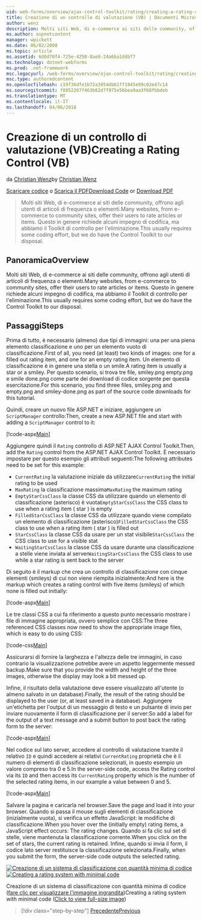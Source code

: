 ```yaml
---
uid: web-forms/overview/ajax-control-toolkit/rating/creating-a-rating-control-vb
title: Creazione di un controllo di valutazione (VB) | Documenti Microsoft
author: wenz
description: Molti siti Web, di e-commerce ai siti delle community, offrono agli utenti di articoli di frequenza o elementi. Ciò in genere richiede alcuni impegno di codifica, ma non è disponibile il...
ms.author: aspnetcontent
manager: wpickett
ms.date: 06/02/2008
ms.topic: article
ms.assetid: 6d0d70f4-725e-4258-8ae8-24a6ba1ddbf7
ms.technology: dotnet-webforms
ms.prod: .net-framework
msc.legacyurl: /web-forms/overview/ajax-control-toolkit/rating/creating-a-rating-control-vb
msc.type: authoredcontent
ms.openlocfilehash: c19f36dfe1b72a3954db61ff1845e99c02e47c14
ms.sourcegitcommit: f8852267f463b62d7f975e56bea9aa3f68fbbdeb
ms.translationtype: MT
ms.contentlocale: it-IT
ms.lasthandoff: 04/06/2018
---
```

<a name="creating-a-rating-control-vb"></a><span data-ttu-id="11bd7-104">Creazione di un controllo di valutazione (VB)</span><span class="sxs-lookup"><span data-stu-id="11bd7-104">Creating a Rating Control (VB)</span></span>
====================
<span data-ttu-id="11bd7-105">da [Christian Wenz](https://github.com/wenz)</span><span class="sxs-lookup"><span data-stu-id="11bd7-105">by [Christian Wenz](https://github.com/wenz)</span></span>

<span data-ttu-id="11bd7-106">[Scaricare codice](http://download.microsoft.com/download/9/3/f/93f8daea-bebd-4821-833b-95205389c7d0/rating0.vb.zip) o [Scarica il PDF](http://download.microsoft.com/download/2/d/c/2dc10e34-6983-41d4-9c08-f78f5387d32b/rating0VB.pdf)</span><span class="sxs-lookup"><span data-stu-id="11bd7-106">[Download Code](http://download.microsoft.com/download/9/3/f/93f8daea-bebd-4821-833b-95205389c7d0/rating0.vb.zip) or [Download PDF](http://download.microsoft.com/download/2/d/c/2dc10e34-6983-41d4-9c08-f78f5387d32b/rating0VB.pdf)</span></span>

> <span data-ttu-id="11bd7-107">Molti siti Web, di e-commerce ai siti delle community, offrono agli utenti di articoli di frequenza o elementi.</span><span class="sxs-lookup"><span data-stu-id="11bd7-107">Many websites, from e-commerce to community sites, offer their users to rate articles or items.</span></span> <span data-ttu-id="11bd7-108">Questo in genere richiede alcuni impegno di codifica, ma abbiamo il Toolkit di controllo per l'eliminazione.</span><span class="sxs-lookup"><span data-stu-id="11bd7-108">This usually requires some coding effort, but we do have the Control Toolkit to our disposal.</span></span>


## <a name="overview"></a><span data-ttu-id="11bd7-109">Panoramica</span><span class="sxs-lookup"><span data-stu-id="11bd7-109">Overview</span></span>

<span data-ttu-id="11bd7-110">Molti siti Web, di e-commerce ai siti delle community, offrono agli utenti di articoli di frequenza o elementi.</span><span class="sxs-lookup"><span data-stu-id="11bd7-110">Many websites, from e-commerce to community sites, offer their users to rate articles or items.</span></span> <span data-ttu-id="11bd7-111">Questo in genere richiede alcuni impegno di codifica, ma abbiamo il Toolkit di controllo per l'eliminazione.</span><span class="sxs-lookup"><span data-stu-id="11bd7-111">This usually requires some coding effort, but we do have the Control Toolkit to our disposal.</span></span>

## <a name="steps"></a><span data-ttu-id="11bd7-112">Passaggi</span><span class="sxs-lookup"><span data-stu-id="11bd7-112">Steps</span></span>

<span data-ttu-id="11bd7-113">Prima di tutto, è necessario (almeno) due tipi di immagini: una per una piena elemento classificazione e uno per un elemento vuoto di classificazione.</span><span class="sxs-lookup"><span data-stu-id="11bd7-113">First of all, you need (at least) two kinds of images: one for a filled out rating item, and one for an empty rating item.</span></span> <span data-ttu-id="11bd7-114">Un elemento di classificazione è in genere una stella o un smile.</span><span class="sxs-lookup"><span data-stu-id="11bd7-114">A rating item is usually a star or a smiley.</span></span> <span data-ttu-id="11bd7-115">Per questo scenario, si trova tre file, smiley.png empty.png e smile done.png come parte dei download di codice sorgente per questa esercitazione.</span><span class="sxs-lookup"><span data-stu-id="11bd7-115">For this scenario, you find three files, smiley.png and empty.png and smiley-done.png as part of the source code downloads for this tutorial.</span></span>

<span data-ttu-id="11bd7-116">Quindi, creare un nuovo file ASP.NET e iniziare, aggiungere un `ScriptManager` controllo:</span><span class="sxs-lookup"><span data-stu-id="11bd7-116">Then, create a new ASP.NET file and start with adding a `ScriptManager` control to it:</span></span>

[!code-aspx[Main](creating-a-rating-control-vb/samples/sample1.aspx)]

<span data-ttu-id="11bd7-117">Aggiungere quindi il `Rating` controllo di ASP.NET AJAX Control Toolkit.</span><span class="sxs-lookup"><span data-stu-id="11bd7-117">Then, add the `Rating` control from the ASP.NET AJAX Control Toolkit.</span></span> <span data-ttu-id="11bd7-118">È necessario impostare per questo esempio gli attributi seguenti:</span><span class="sxs-lookup"><span data-stu-id="11bd7-118">The following attributes need to be set for this example:</span></span>

- <span data-ttu-id="11bd7-119">`CurrentRating` la valutazione iniziale da utilizzare</span><span class="sxs-lookup"><span data-stu-id="11bd7-119">`CurrentRating` the initial rating to be used</span></span>
- <span data-ttu-id="11bd7-120">`MaxRating` la classificazione massima</span><span class="sxs-lookup"><span data-stu-id="11bd7-120">`MaxRating` the maximum rating</span></span>
- <span data-ttu-id="11bd7-121">`EmptyStarCssClass` la classe CSS da utilizzare quando un elemento di classificazione (asterisco) è vuota</span><span class="sxs-lookup"><span data-stu-id="11bd7-121">`EmptyStarCssClass` the CSS class to use when a rating item ( star ) is empty</span></span>
- <span data-ttu-id="11bd7-122">`FilledStarCssClass` la classe CSS da utilizzare quando viene compilato un elemento di classificazione (asterisco)</span><span class="sxs-lookup"><span data-stu-id="11bd7-122">`FilledStarCssClass` the CSS class to use when a rating item ( star ) is filled out</span></span>
- <span data-ttu-id="11bd7-123">`StarCssClass` la classe CSS da usare per un stat visibile</span><span class="sxs-lookup"><span data-stu-id="11bd7-123">`StarCssClass` the CSS class to use for a visible stat</span></span>
- <span data-ttu-id="11bd7-124">`WaitingStarCssClass` la classe CSS da usare durante una classificazione a stelle viene inviata al server</span><span class="sxs-lookup"><span data-stu-id="11bd7-124">`WaitingStarCssClass` the CSS class to use while a star rating is sent back to the server</span></span>

<span data-ttu-id="11bd7-125">Di seguito è il markup che crea un controllo di classificazione con cinque elementi (smileys) di cui non viene riempita inizialmente:</span><span class="sxs-lookup"><span data-stu-id="11bd7-125">And here is the markup which creates a rating control with five items (smileys) of which none is filled out initially:</span></span>

[!code-aspx[Main](creating-a-rating-control-vb/samples/sample2.aspx)]

<span data-ttu-id="11bd7-126">Le tre classi CSS a cui fa riferimento a questo punto necessario mostrare i file di immagine appropriata, ovvero semplice con CSS:</span><span class="sxs-lookup"><span data-stu-id="11bd7-126">The three referenced CSS classes now need to show the appropriate image files, which is easy to do using CSS:</span></span>

[!code-css[Main](creating-a-rating-control-vb/samples/sample3.css)]

<span data-ttu-id="11bd7-127">Assicurarsi di fornire la larghezza e l'altezza delle tre immagini, in caso contrario la visualizzazione potrebbe avere un aspetto leggermente messed backup.</span><span class="sxs-lookup"><span data-stu-id="11bd7-127">Make sure that you provide the width and height of the three images, otherwise the display may look a bit messed up.</span></span>

<span data-ttu-id="11bd7-128">Infine, il risultato della valutazione deve essere visualizzato all'utente (o almeno salvato in un database).</span><span class="sxs-lookup"><span data-stu-id="11bd7-128">Finally, the result of the rating should be displayed to the user (or, at least saved in a database).</span></span> <span data-ttu-id="11bd7-129">Aggiungere un'etichetta per l'output di un messaggio di testo e un pulsante di invio per inviare nuovamente il form di classificazione per il server:</span><span class="sxs-lookup"><span data-stu-id="11bd7-129">So add a label for the output of a text message and a submit button to post back the rating form to the server:</span></span>

[!code-aspx[Main](creating-a-rating-control-vb/samples/sample4.aspx)]

<span data-ttu-id="11bd7-130">Nel codice sul lato server, accedere al controllo di valutazione tramite il relativo `ID` e quindi accedere ai relativi `CurrentRating` proprietà che è il numero di elementi di classificazione selezionati, in questo esempio un valore compreso tra 0 e 5.</span><span class="sxs-lookup"><span data-stu-id="11bd7-130">In the server-side code, access the Rating control via its `ID` and then access its `CurrentRating` property which is the number of the selected rating items, in our example a value between 0 and 5.</span></span>

[!code-aspx[Main](creating-a-rating-control-vb/samples/sample5.aspx)]

<span data-ttu-id="11bd7-131">Salvare la pagina e caricarla nel browser.</span><span class="sxs-lookup"><span data-stu-id="11bd7-131">Save the page and load it into your browser.</span></span> <span data-ttu-id="11bd7-132">Quando si passa il mouse sugli elementi di classificazione (inizialmente vuota), si verifica un effetto JavaScript: le modifiche di classificazione.</span><span class="sxs-lookup"><span data-stu-id="11bd7-132">When you hover over the (initially empty) rating items, a JavaScript effect occurs: The rating changes.</span></span> <span data-ttu-id="11bd7-133">Quando si fa clic sul set di stelle, viene mantenuta la classificazione corrente.</span><span class="sxs-lookup"><span data-stu-id="11bd7-133">When you click on the set of stars, the current rating is retained.</span></span> <span data-ttu-id="11bd7-134">Infine, quando si invia il form, il codice lato server restituisce la classificazione selezionata.</span><span class="sxs-lookup"><span data-stu-id="11bd7-134">Finally, when you submit the form, the server-side code outputs the selected rating.</span></span>


<span data-ttu-id="11bd7-135">[![Creazione di un sistema di classificazione con quantità minima di codice](creating-a-rating-control-vb/_static/image2.png)](creating-a-rating-control-vb/_static/image1.png)</span><span class="sxs-lookup"><span data-stu-id="11bd7-135">[![Creating a rating system with minimal code](creating-a-rating-control-vb/_static/image2.png)](creating-a-rating-control-vb/_static/image1.png)</span></span>

<span data-ttu-id="11bd7-136">Creazione di un sistema di classificazione con quantità minima di codice ([fare clic per visualizzare l'immagine ingrandita](creating-a-rating-control-vb/_static/image3.png))</span><span class="sxs-lookup"><span data-stu-id="11bd7-136">Creating a rating system with minimal code ([Click to view full-size image](creating-a-rating-control-vb/_static/image3.png))</span></span>

> [!div class="step-by-step"]
> [<span data-ttu-id="11bd7-137">Precedente</span><span class="sxs-lookup"><span data-stu-id="11bd7-137">Previous</span></span>](creating-a-rating-control-cs.md)
